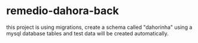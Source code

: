 # remedio-dahora-back

this project is using migrations, create a schema called "dahorinha" using a mysql database
tables and test data will be created automatically.